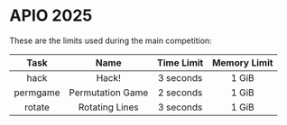 # APIO 2025

These are the limits used during the main competition:

| Task | Name | Time Limit | Memory Limit |
| :----: | :----: | :----------: | :------------: |
| hack | Hack! | 3 seconds | 1 GiB |
| permgame | Permutation Game | 2 seconds | 1 GiB |
| rotate | Rotating Lines | 3 seconds | 1 GiB |
